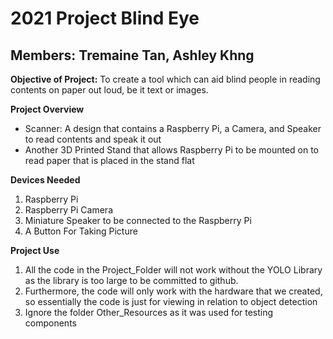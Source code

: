 # **2021 Project Blind Eye**
## **Members:** Tremaine Tan, Ashley Khng

**Objective of Project:** To create a tool which can aid blind people in reading contents on paper out loud, be it text or images.

**Project Overview**

* Scanner: A design that contains a Raspberry Pi, a Camera, and Speaker to read contents and speak it out
* Another 3D Printed Stand that allows Raspberry Pi to be mounted on to read paper that is placed in the stand flat

**Devices Needed**

1. Raspberry Pi
2. Raspberry Pi Camera
3. Miniature Speaker to be connected to the Raspberry Pi
4. A Button For Taking Picture

**Project Use**

1. All the code in the Project_Folder will not work without the YOLO Library as the library is too large to be committed to github.
2. Furthermore, the code will only work with the hardware that we created, so essentially the code is just for viewing in relation to object detection
3. Ignore the folder Other_Resources as it was used for testing components
